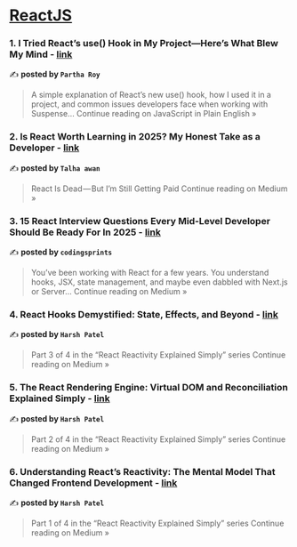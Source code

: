 
<h1><a href=https://medium.com/tag/reactjs/recommended target="_blank" rel="noopener noreferrer">ReactJS</a></h1>
<h3>1. I Tried React’s use() Hook in My Project—Here’s What Blew My Mind - <a href="https://javascript.plainenglish.io/i-tried-reacts-use-hook-in-my-project-here-s-what-blew-my-mind-a484bd1bc8e5?source=rss------reactjs-5" target="_blank" rel="noopener noreferrer">link</a></h3>

✍️ **posted by `Partha Roy`**

<blockquote>A simple explanation of React’s new use() hook, how I used it in a project, and common issues developers face when working with Suspense…
Continue reading on JavaScript in Plain English »</blockquote>

<h3>2. Is React Worth Learning in 2025? My Honest Take as a Developer - <a href="https://medium.com/@talhaawan78654321/is-react-worth-learning-in-2025-my-honest-take-as-a-developer-0970c1ac50f8?source=rss------reactjs-5" target="_blank" rel="noopener noreferrer">link</a></h3>

✍️ **posted by `Talha awan`**

<blockquote>React Is Dead — But I’m Still Getting Paid
Continue reading on Medium »</blockquote>

<h3>3. 15 React Interview Questions Every Mid-Level Developer Should Be Ready For In 2025 - <a href="https://codingsprints.medium.com/15-react-interview-questions-every-mid-level-developer-should-be-ready-for-in-2025-38ee70bc114c?source=rss------reactjs-5" target="_blank" rel="noopener noreferrer">link</a></h3>

✍️ **posted by `codingsprints`**

<blockquote>You’ve been working with React for a few years. You understand hooks, JSX, state management, and maybe even dabbled with Next.js or Server…
Continue reading on Medium »</blockquote>

<h3>4. React Hooks Demystified: State, Effects, and Beyond - <a href="https://harsh8221.medium.com/react-hooks-demystified-state-effects-and-beyond-ee0df9b3f715?source=rss------reactjs-5" target="_blank" rel="noopener noreferrer">link</a></h3>

✍️ **posted by `Harsh Patel`**

<blockquote>Part 3 of 4 in the “React Reactivity Explained Simply” series
Continue reading on Medium »</blockquote>

<h3>5. The React Rendering Engine: Virtual DOM and Reconciliation Explained Simply - <a href="https://harsh8221.medium.com/the-react-rendering-engine-virtual-dom-and-reconciliation-explained-simply-6f68c97f893c?source=rss------reactjs-5" target="_blank" rel="noopener noreferrer">link</a></h3>

✍️ **posted by `Harsh Patel`**

<blockquote>Part 2 of 4 in the “React Reactivity Explained Simply” series
Continue reading on Medium »</blockquote>

<h3>6. Understanding React’s Reactivity: The Mental Model That Changed Frontend Development - <a href="https://harsh8221.medium.com/understanding-reacts-reactivity-the-mental-model-that-changed-frontend-development-2a2735ab4097?source=rss------reactjs-5" target="_blank" rel="noopener noreferrer">link</a></h3>

✍️ **posted by `Harsh Patel`**

<blockquote>Part 1 of 4 in the “React Reactivity Explained Simply” series
Continue reading on Medium »</blockquote>

